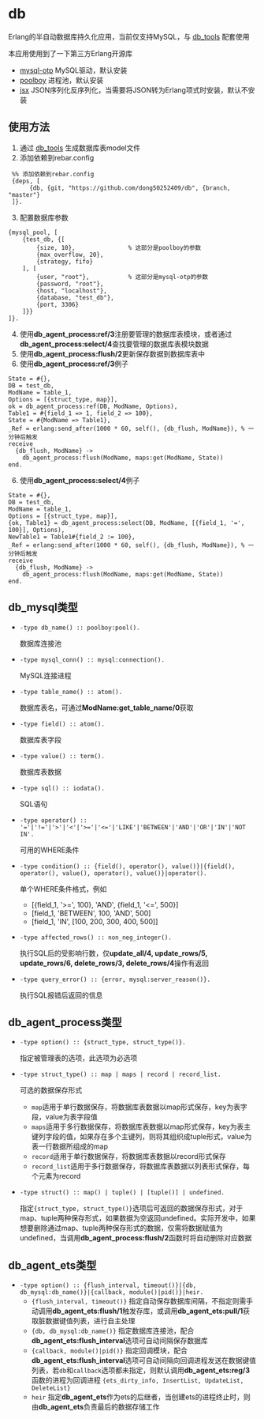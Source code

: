 db
=====

Erlang的半自动数据库持久化应用，当前仅支持MySQL，与 [db_tools](https://github.com/dong50252409/db_tools) 配套使用

本应用使用到了一下第三方Erlang开源库

* [mysql-otp](https://github.com/mysql-otp/mysql-otp) MySQL驱动，默认安装
* [poolboy](https://github.com/devinus/poolboy) 进程池，默认安装
* [jsx](https://github.com/talentdeficit/jsx) JSON序列化反序列化，当需要将JSON转为Erlang项式时安装，默认不安装

使用方法
-----

1. 通过 [db_tools](https://github.com/dong50252409/db_tools) 生成数据库表model文件
2. 添加依赖到rebar.config

  ```
   %% 添加依赖到rebar.config
   {deps, [
        {db, {git, "https://github.com/dong50252409/db", {branch, "master"}
   ]}.
  ```

3. 配置数据库参数

  ```
  {mysql_pool, [
      {test_db, {[                  
          {size, 10},               % 这部分是poolboy的参数
          {max_overflow, 20},
          {strategy, fifo}
      ], [
          {user, "root"},           % 这部分是mysql-otp的参数
          {password, "root"},
          {host, "localhost"},
          {database, "test_db"},
          {port, 3306}
      ]}}
  ]}.
  ```

4. 使用**db_agent_process:ref/3**注册要管理的数据库表模块，或者通过**db_agent_process:select/4**查找要管理的数据库表模块数据
5. 使用**db_agent_process:flush/2**更新保存数据到数据库表中
6. 使用**db_agent_process:ref/3**例子

  ```
  State = #{},
  DB = test_db,
  ModName = table_1,
  Options = [{struct_type, map}],
  ok = db_agent_process:ref(DB, ModName, Options),
  Table1 = #{field_1 => 1, field_2 => 100},
  State = #{ModName => Table1},
  _Ref = erlang:send_after(1000 * 60, self(), {db_flush, ModName}), % 一分钟后触发
  receive
    {db_flush, ModName} ->
      db_agent_process:flush(ModName, maps:get(ModName, State))
  end.
  ```

6. 使用**db_agent_process:select/4**例子

  ```  
  State = #{},
  DB = test_db,
  ModName = table_1,
  Options = [{struct_type, map}],
  {ok, Table1} = db_agent_process:select(DB, ModName, [{field_1, '=', 100}], Options),
  NewTable1 = Table1#{field_2 := 100},
  _Ref = erlang:send_after(1000 * 60, self(), {db_flush, ModName}), % 一分钟后触发
  receive
    {db_flush, ModName} ->
      db_agent_process:flush(ModName, maps:get(ModName, State))
  end.
  ```

db_mysql类型
----

* `-type db_name() :: poolboy:pool().`

  数据库连接池


* `-type mysql_conn() :: mysql:connection().`

  MySQL连接进程


* `-type table_name() :: atom().`

  数据库表名，可通过**ModName:get_table_name/0**获取


* `-type field() :: atom().`

  数据库表字段


* `-type value() :: term().`

  数据库表数据


* `-type sql() :: iodata().`

  SQL语句


* `-type operator() :: '='|'!='|'>'|'<'|'>='|'<='|'LIKE'|'BETWEEN'|'AND'|'OR'|'IN'|'NOT IN'.`

  可用的WHERE条件


* `-type condition() :: {field(), operator(), value()}|{field(), operator(), value(), operator(), value()}|operator().`

  单个WHERE条件格式，例如
    * [{field_1, '>=', 100}, 'AND', {field_1, '<=', 500}]
    * [field_1, 'BETWEEN', 100, 'AND', 500]
    * [field_1, 'IN', [100, 200, 300, 400, 500]]


* `-type affected_rows() :: non_neg_integer().`

  执行SQL后的受影响行数，仅**update_all/4, update_rows/5, update_rows/6, delete_rows/3, delete_rows/4**操作有返回


* `-type query_error() :: {error, mysql:server_reason()}.`

  执行SQL报错后返回的信息

db_agent_process类型
----

* `-type option() :: {struct_type, struct_type()}.`

  指定被管理表的选项，此选项为必选项


* `-type struct_type() :: map | maps | record | record_list.`

  可选的数据保存形式
  * `map`适用于单行数据保存，将数据库表数据以map形式保存，key为表字段，value为表字段值
  * `maps`适用于多行数据保存，将数据库表数据以map形式保存，key为表主键列字段的值，如果存在多个主键列，则将其组织成tuple形式，value为表一行数据所组成的map
  * `record`适用于单行数据保存，将数据库表数据以record形式保存
  * `record_list`适用于多行数据保存，将数据库表数据以列表形式保存，每个元素为record


* `-type struct() :: map() | tuple() | [tuple()] | undefined.`

  指定`{struct_type, struct_type()}`选项后可返回的数据保存形式，对于map、tuple两种保存形式，如果数据为空返回undefined。实际开发中，如果想要删除通过map、tuple两种保存形式的数据，仅需将数据赋值为undefined，当调用**db_agent_process:flush/2**函数时将自动删除对应数据

db_agent_ets类型
----

* `-type option() :: {flush_interval, timeout()}|{db, db_mysql:db_name()}|{callback, module()|pid()}|heir.` 
  * `{flush_interval, timeout()}` 指定自动保存数据库间隔，不指定则需手动调用**db_agent_ets:flush/1**触发存库，或调用**db_agent_ets:pull/1**获取脏数据键值列表，进行自主处理 
  * `{db, db_mysql:db_name()}` 指定数据库连接池，配合**db_agent_ets:flush_interval**选项可自动间隔保存数据库 
  * `{callback, module()|pid()}` 指定回调模块，配合**db_agent_ets:flush_interval**选项可自动间隔向回调进程发送在数据键值列表，若`db`和`callback`选项都未指定，则默认调用**db_agent_ets:reg/3**函数的进程为回调进程 `{ets_dirty_info, InsertList, UpdateList, DeleteList}`
  * `heir` 指定**db_agent_ets**作为ets的后继者，当创建ets的进程终止时，则由**db_agent_ets**负责最后的数据存储工作
